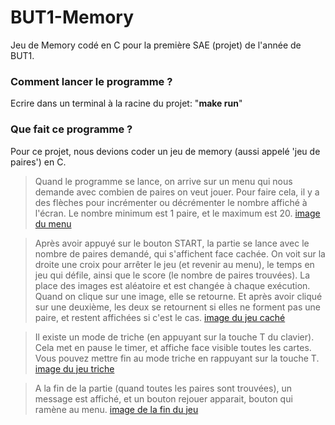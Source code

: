# BUT1-Memory
Jeu de Memory codé en C pour la première SAE (projet) de l'année de BUT1.

### Comment lancer le programme ?
Ecrire dans un terminal à la racine du projet: "**make run**"

### Que fait ce programme ?
Pour ce projet, nous devions coder un jeu de memory (aussi appelé 'jeu de paires') en C.
> Quand le programme se lance, on arrive sur un menu qui nous demande avec combien de paires on veut jouer.
> Pour faire cela, il y a des flèches pour incrémenter ou décrémenter le nombre affiché à l'écran.
> Le nombre minimum est 1 paire, et le maximum est 20.
[image du menu](./imagesreade/menu.PNG)

> Après avoir appuyé sur le bouton START, la partie se lance avec le nombre de paires demandé, qui s'affichent face cachée.
> On voit sur la droite une croix pour arrêter le jeu (et revenir au menu), le temps en jeu qui défile, ainsi que le score (le nombre de paires trouvées).
> La place des images est aléatoire et est changée à chaque exécution.
> Quand on clique sur une image, elle se retourne. Et après avoir cliqué sur une deuxième, les deux se retournent si elles ne forment pas une paire, et restent affichées si c'est le cas.
[image du jeu caché](./imagesreade/jeucache.PNG)

> Il existe un mode de triche (en appuyant sur la touche T du clavier). 
> Cela met en pause le timer, et affiche face visible toutes les cartes. 
> Vous pouvez mettre fin au mode triche en rappuyant sur la touche T.
[image du jeu triche](./imagesreade/jeutriche.PNG)

> A la fin de la partie (quand toutes les paires sont trouvées), un message est affiché, et un bouton rejouer apparait, bouton qui ramène au menu.
[image de la fin du jeu](./imagesreade/finjeu.PNG)
